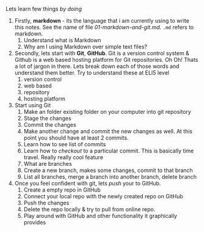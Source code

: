 Lets learn few things _by doing_

1. Firstly, **markdown** - its the language that i am currently using to write this notes. See the name of file _01-markdown-and-git.md_. `.md` refers to markdown.
   1. Understand what is Markdown
   2. Why am I using Markdown over simple text files?
2. Secondly, lets start with **Git**, **GitHub**. Git is a version control system & Github is a web based hosting platform for Git repositories. Oh Oh! Thats a lot of jargon in there. Lets break down each of those words and understand them better. Try to understand these at ELI5 level
   1. version control
   2. web based
   3. repository
   4. hosting platform
3. Start using Git
   1. Make an folder existing folder on your computer into git repository
   2. Stage the changes
   3. Commit the changes
   4. Make another change and commit the new changes as well. At this point you should have at least 2 commits.
   5. Learn how to see list of commits
   6. Learn how to _checkout_ to a particular commit. This is basically time travel. Really really cool feature
   7. What are branches
   8. Create a new branch, makes some changes, commit to that branch
   9. List all branches, merge a branch into another branch, delete branch
4. Once you feel confident with git, lets _push_ your to GitHub.
   1. Create a empty repo in GitHub
   2. Connect your local repo with the newly created repo on GitHub
   3. Push the changes
   4. Delete the repo locally & try to pull from online repo.
   5. Play around with GitHub and other functionality it graphically provides
